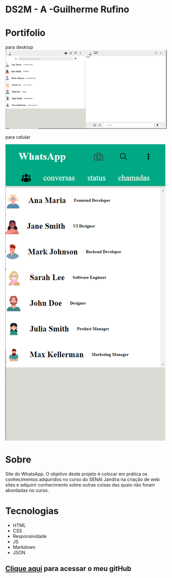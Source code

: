 # DS2M - A -Guilherme Rufino
# Portifolio


para desktop 
![](./imagensReadme/telaDesktop.png) 


para celular

![](./imagensReadme/readmeCell.png)




# Sobre
Site do WhatsApp. O objetivo deste projeto é colocar em prática os conhecimentos adquiridos no curso do SENAI Jandira na criação de web sites e adquirir conhecimento sobre outras coisas das quais não foram abordadas no curso.



# Tecnologias
+ HTML
+ CSS
+ Responsividade
+ JS
+ Markdown
+ JSON



## [Clique aqui](https://github.com/rufinoguilherme633?) para acessar o meu gitHub

